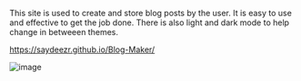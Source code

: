 This site is used to create and store blog posts by the user. It is easy to use and effective to get the job done. There is also light and dark mode to help change in betweeen themes.

https://saydeezr.github.io/Blog-Maker/

![image](https://github.com/Saydeezr/Blog-Maker/assets/157931019/7ee0a9e5-10d0-44cd-8d05-7dfb638f2545)



